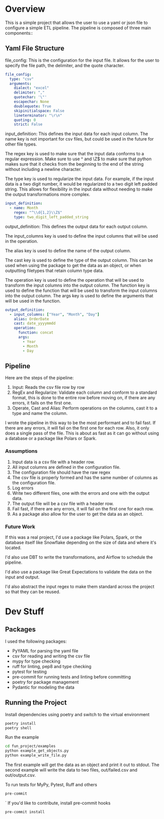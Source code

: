 # Overview

This is a simple project that allows the user to use a yaml or json file to configure a simple ETL pipeline.
The pipeline is composed of three main components::

## Yaml File Structure
file_config: This is the configuration for the input file. It allows for the user to specify the file path, the delimiter, and the quote character.
```yaml
file_config:
  type: "csv"
  arguments:
    dialect: "excel"
    delimiter: ","
    quotechar: '\"'
    escapechar: None
    doublequote: True
    skipinitialspace: False
    lineterminator: "\r\n"
    quoting: 0
    strict: False
```

input_definition: This defines the input data for each input column. The name key is not important for csv files, but could be used in the future for other file types.

The regex key is used to make sure that the input data conforms to a regular expression. Make sure to use ^ and \\Z$ to make sure that python makes sure that it checks from the beginning to the end of the string without including a newline character.

The type key is used to regularize the input data. For example, if the input data is a two digit number, it would be regularized to a two digit left padded string. This allows for flexibility in the input data without needing to make the output transformations more complex.
```yaml
input_definition:
  - name: Month
    regex: "^\\d{1,2}\\Z$"
    type: two_digit_left_padded_string
```

output_definition: This defines the output data for each output column.

The input_columns key is used to define the input columns that will be used in the operation.

The alias key is used to define the name of the output column.

The cast key is used to define the type of the output column. This can be used when using the package to get the data as an object, or when outputting filetypes that retain column type data.

The operation key is used to define the operation that will be used to transform the input columns into the output column. The function key is used to define the function that will be used to transform the input columns into the output column. The args key is used to define the arguments that will be used in the function.
```yaml
output_definition:
  - input_columns: ["Year", "Month", "Day"]
    alias: OrderDate
    cast: date_yyyymmdd
    operation:
      function: concat
      args:
        - Year
        - Month
        - Day
```

## Pipeline
Here are the steps of the pipeline:

1. Input: Reads the csv file row by row
2. RegEx and Regularize: Validate each column and conform to a standard format, this is done to the entire row before moving on, if there are any errors, it fails on the first one.
3. Operate, Cast and Alias: Perform operations on the columns, cast it to a type and name the column.

I wrote the pipeline in this way to be the most performant and to fail fast.
If there are any errors, it will fail on the first one for each row.
Also, it only does a single pass of the file.
This is about as fast as it can go without using a database or a package like Polars or Spark.

### Assumptions
1. Input data is a csv file with a header row.
2. All input columns are defined in the configuration file.
3. The configuration file should have the raw regex
4. The csv file is properly formed and has the same number of columns as the configuration file.
5. Log errors
6. Write two different files, one with the errors and one with the output data.
7. The output file will be a csv file with a header row.
8. Fail fast, if there are any errors, it will fail on the first one for each row.
9. As a package also allow for the user to get the data as an object.

### Future Work
If this was a real project, I'd use a package like Polars, Spark, or the database itself like Snowflake depending on the size of data and where it's located.

I'd also use DBT to write the transformations, and Airflow to schedule the pipeline.

I'd also use a package like Great Expectations to validate the data on the input and output.

I'd also abstract the input regex to make them standard across the project so that they can be reused.

# Dev Stuff

## Packages
I used the following packages:
- PyYAML for parsing the yaml file
- csv for reading and writing the csv file
- mypy for type checking
- ruff for linting, pep8 and type checking
- pytest for testing
- pre-commit for running tests and linting before committing
- poetry for package management
- Pydantic for modeling the data

## Running the Project
Install dependencies using poetry and switch to the virtual environment
```bash
poetry install
poetry shell
```

Run the example
```bash
cd fun_project/examples
python example_get_objects.py
python example_write_file.py
```
The first example will get the data as an object and print it out to stdout. The second example will write the data to two files, out/failed.csv and out/output.csv.

To run tests for MyPy, Pytest, Ruff and others
```bash
pre-commit
```
`
If you'd like to contribute, install pre-commit hooks
```bash
pre-commit install
```
